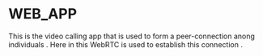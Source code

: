 # WEB_APP

This is the video calling app that is used to form a peer-connection anong individuals .
Here in this WebRTC is used to establish this connection .
